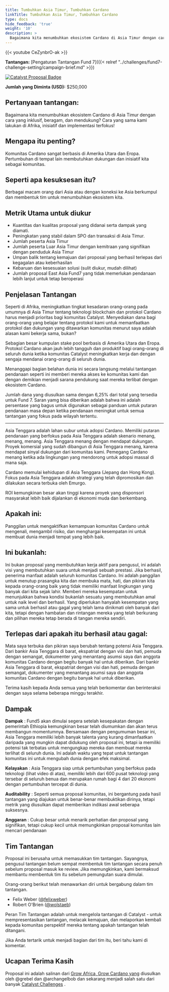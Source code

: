 ```yaml
---
title: Tumbuhkan Asia Timur, Tumbuhkan Cardano
linkTitle: Tumbuhkan Asia Timur, Tumbuhkan Cardano
type: docs
hide_feedback: 'true'
weight: '10'
description: >
  Bagaimana kita menumbuhkan ekosistem Cardano di Asia Timur dengan cara yang inklusif, beragam, dan mendukung? Cara yang sama kami lakukan di Afrika, inisiatif dan implementasi terfokus!
---
```

{{< youtube CeZynbrO-ak >}}

**Tantangan:** [Pengaturan Tantangan Fund 7]({{< relref "../challenges/fund7-challenge-setting/campaign-brief.md" >}})

[![Catalyst Proposal Badge](https://img.shields.io/badge/Proposal-Catalyst-blue)](https://cardano.ideascale.com/a/dtd/Grow-Southeast-Asia-Grow-Cardano/367250-48088)

**Jumlah yang Diminta (USD):** $250,000

## Pertanyaan tantangan:

Bagaimana kita menumbuhkan ekosistem Cardano di Asia Timur dengan cara yang inklusif, beragam, dan mendukung? Cara yang sama kami lakukan di Afrika, inisiatif dan implementasi terfokus!

## Mengapa itu penting?

Komunitas Cardano sangat berbasis di Amerika Utara dan Eropa. Pertumbuhan di tempat lain membutuhkan dukungan dan inisiatif kita sebagai komunitas.

## Seperti apa kesuksesan itu?

Berbagai macam orang dari Asia atau dengan koneksi ke Asia berkumpul dan membentuk tim untuk menumbuhkan ekosistem kita.

## Metrik Utama untuk diukur

- Kuantitas dan kualitas proposal yang didanai serta dampak yang diamati.
- Peningkatan yang stabil dalam SPO dan transaksi di Asia Timur.
- Jumlah peserta Asia Timur
- Jumlah peserta Luar Asia Timur dengan kemitraan yang signifikan dengan penduduk Asia Timur
- Umpan balik tentang kemajuan dari proposal yang berhasil terlepas dari kegagalan atau keberhasilan
- Kebaruan dan kesesuaian solusi (sulit diukur, mudah dilihat)
- Jumlah proposal East Asia Fund7 yang tidak memerlukan pendanaan lebih lanjut untuk tetap beroperasi

## Penjelasan Tantangan

Seperti di Afrika, meningkatkan tingkat kesadaran orang-orang pada umumnya di Asia Timur tentang teknologi blockchain dan protokol Cardano harus menjadi prioritas bagi komunitas Catalyst. Menyediakan dana bagi orang-orang yang belajar tentang protokol kami untuk memanfaatkan protokol dan dukungan yang ditawarkan komunitas menurut saya adalah alasan kami bekerja sama, bukan?

Sebagian besar kumpulan stake pool berbasis di Amerika Utara dan Eropa. Protokol Cardano akan jauh lebih tangguh dan produktif bagi orang-orang di seluruh dunia ketika komunitas Catalyst meningkatkan kerja dan dengan sengaja mendanai orang-orang di seluruh dunia.

Menanggapi bagian belahan dunia ini secara langsung melalui tantangan pendanaan seperti ini memberi mereka akses ke komunitas kami dan dengan demikian menjadi sarana pendukung saat mereka terlibat dengan ekosistem Cardano.

Jumlah dana yang diusulkan sama dengan 6,25% dari total yang tersedia untuk Fund 7. Saran yamg bisa diberikan adalah bahwa ini adalah persentase yang bagus untuk digunakan sebagai panduan untuk putaran pendanaan masa depan ketika pendanaan meningkat untuk semua tantangan yang fokus pada wilayah tertentu.

---

Asia Tenggara adalah lahan subur untuk adopsi Cardano. Memiliki putaran pendanaan yang berfokus pada Asia Tenggara adalah skenario menang, menang, menang. Asia Tenggara menang dengan mendapat dukungan. Proyek komersial yang sudah dibangun di Asia Tenggara menang, karena mendapat sinyal dukungan dari komunitas kami. Pemegang Cardano menang ketika ada lingkungan yang mendorong untuk adopsi massal di mana saja.

Cardano memulai kehidupan di Asia Tenggara (Jepang dan Hong Kong). Fokus pada Asia Tenggara adalah strategi yang telah dipromosikan dan dilakukan secara terbuka oleh Emurgo.

ROI kemungkinan besar akan tinggi karena proyek yang disponsori masyarakat lebih baik dijalankan di ekonomi muda dan berkembang.

## Apakah ini:

Panggilan untuk mengaktifkan kemampuan komunitas Cardano untuk mengenali, mengambil risiko, dan menghargai kesempatan ini untuk membuat dunia menjadi tempat yang lebih baik.

## Ini bukanlah:

Ini bukan proposal yang membutuhkan kerja aktif para pengusul, ini adalah visi yang membutuhkan suara untuk menjadi sebuah prestasi. Jika berhasil, penerima manfaat adalah seluruh komunitas Cardano. Ini adalah panggilan untuk menutup prasangka kita dan membuka mata, hati, dan pikiran kita kepada orang-orang baik yang tidak memiliki manfaat lingkungan yang banyak dari kita sejak lahir. Memberi mereka kesempatan untuk menunjukkan bahwa kondisi bukanlah sesuatu yang membutuhkan amal untuk naik level dan berhasil. Yang diperlukan hanyalah kesempatan yang sama untuk berhasil atau gagal yang telah lama dinikmati oleh banyak dari kita, tetapi dengan hambatan dan rintangan mereka yang telah berkurang dan pilihan mereka tetap berada di tangan mereka sendiri.

## Terlepas dari apakah itu berhasil atau gagal:

Mata saya terbuka dan pikiran saya berubah tentang potensi Asia Tenggara. Dari bankir Asia Tenggara di barat, ekspatriat dengan visi dan hati, pemuda dengan semangat, dokumenter yang menantang asumsi saya dan anggota komunitas Cardano dengan begitu banyak hal untuk diberikan. Dari bankir Asia Tenggara di barat, ekspatriat dengan visi dan hati, pemuda dengan semangat, dokumenter yang menantang asumsi saya dan anggota komunitas Cardano dengan begitu banyak hal untuk diberikan.

Terima kasih kepada Anda semua yang telah berkomentar dan berinteraksi dengan saya selama beberapa minggu terakhir.

## Dampak

**Dampak** : Fund5 akan dimulai segera setelah kesepakatan dengan pemerintah Ethiopia kemungkinan besar telah diumumkan dan akan terus membangun momentumnya. Bersamaan dengan pengumuman besar ini, Asia Tenggara memiliki lebih banyak talenta yang kurang dimanfaatkan daripada yang mungkin dapat didukung oleh proposal ini, tetapi ia memiliki potensi tak terbatas untuk mengungkap mereka dan membuat mereka terlihat di seluruh dunia. Ini adalah waktu yang tepat untuk tantangan komunitas ini untuk mengubah dunia dengan efek maksimal.

**Kelayakan** : Asia Tenggara siap untuk pertumbuhan yang berfokus pada teknologi (lihat video di atas), memiliki lebih dari 600 pusat teknologi yang tersebar di seluruh benua dan merupakan rumah bagi 4 dari 20 ekonomi dengan pertumbuhan tercepat di dunia.

**Auditability** : Seperti semua proposal komunitas, ini bergantung pada hasil tantangan yang diajukan untuk benar-benar membuktikan dirinya, tetapi metrik yang diusulkan dapat memberikan indikasi awal seberapa suksesnya.

**Anggaran** : Cukup besar untuk menarik perhatian dan proposal yang signifikan, tetapi cukup kecil untuk memungkinkan proposal komunitas lain mencari pendanaan

## Tim Tantangan

Proposal ini berusaha untuk memasukkan tim tantangan. Sayangnya, pengusul tantangan belum sempat membentuk tim tantangan secara penuh sebelum proposal masuk ke review. Jika memungkinkan, kami bermaksud membantu membentuk tim itu sebelum pemungutan suara dimulai.

Orang-orang berikut telah menawarkan diri untuk bergabung dalam tim tantangan.

- Felix Weber ([@felixweber](https://cardano.ideascale.com/a/pmd/3077912-48088?))
- Robert O'Brien ([@wolstaeb](https://cardano.ideascale.com/a/pmd/3056857-48088?))

Peran Tim Tantangan adalah untuk mengelola tantangan di Catalyst - untuk mempresentasikan tantangan, melacak kemajuan, dan melaporkan kembali kepada komunitas perspektif mereka tentang apakah tantangan telah ditangani.

Jika Anda tertarik untuk menjadi bagian dari tim itu, beri tahu kami di komentar.

## Ucapan Terima Kasih

Proposal ini adalah salinan dari [Grow Africa, Grow Cardano yang](https://cardano.ideascale.com/a/dtd/Grow-Africa-Grow-Cardano/333079-48088) diusulkan oleh @grebel dan @archangelbob dan sekarang menjadi salah satu dari banyak [Catalyst Challenges](https://cardano.ideascale.com/a/campaign-home/26108) .